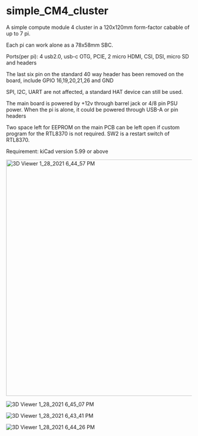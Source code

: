 # simple_CM4_cluster
A simple compute module 4 cluster in a 120x120mm form-factor cabable of up to 7 pi.   

Each pi can work alone as a 78x58mm SBC.

Ports(per pi): 4 usb2.0, usb-c OTG, PCIE, 2 micro HDMI, CSI, DSI, micro SD and headers

The last six pin on the standard 40 way header has been removed on the board, include GPIO 16,19,20,21,26 and GND

SPI, I2C, UART are not affected, a standard HAT device can still be used.

The main board is powered by +12v through barrel jack or 4/8 pin PSU power. When the pi is alone, it could be powered through USB-A or pin headers

Two space left for EEPROM on the main PCB can be left open if custom program for the RTL8370 is not required. SW2 is a restart switch of RTL8370.

Requirement: kiCad version 5.99 or above

<img width="640" alt="3D Viewer 1_28_2021 6_44_57 PM" src="https://user-images.githubusercontent.com/76801636/106143735-29e4db00-61ae-11eb-9fa5-72317b532141.png">

![3D Viewer 1_28_2021 6_45_07 PM](https://user-images.githubusercontent.com/76801636/106143921-687a9580-61ae-11eb-882e-88f9d0bca0f4.png)

![3D Viewer 1_28_2021 6_43_41 PM](https://user-images.githubusercontent.com/76801636/106143935-6dd7e000-61ae-11eb-88fd-d0168bb89f18.png)

![3D Viewer 1_28_2021 6_44_26 PM](https://user-images.githubusercontent.com/76801636/106143941-70d2d080-61ae-11eb-816d-7b7dd1cce2d4.png)
